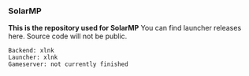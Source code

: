 ### SolarMP

**This is the repository used for SolarMP**
You can find launcher releases here. Source code will not be public.

```credits
Backend: xlnk
Launcher: xlnk
Gameserver: not currently finished
```
